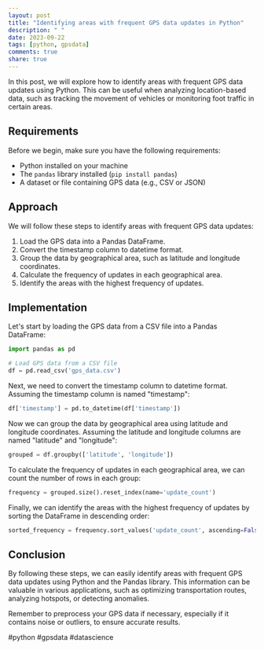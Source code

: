 ```yaml
---
layout: post
title: "Identifying areas with frequent GPS data updates in Python"
description: " "
date: 2023-09-22
tags: [python, gpsdata]
comments: true
share: true
---
```


In this post, we will explore how to identify areas with frequent GPS data updates using Python. This can be useful when analyzing location-based data, such as tracking the movement of vehicles or monitoring foot traffic in certain areas.

## Requirements

Before we begin, make sure you have the following requirements:

- Python installed on your machine
- The `pandas` library installed (`pip install pandas`)
- A dataset or file containing GPS data (e.g., CSV or JSON)

## Approach

We will follow these steps to identify areas with frequent GPS data updates:

1. Load the GPS data into a Pandas DataFrame.
2. Convert the timestamp column to datetime format.
3. Group the data by geographical area, such as latitude and longitude coordinates.
4. Calculate the frequency of updates in each geographical area.
5. Identify the areas with the highest frequency of updates.

## Implementation

Let's start by loading the GPS data from a CSV file into a Pandas DataFrame:

```python
import pandas as pd

# Load GPS data from a CSV file
df = pd.read_csv('gps_data.csv')
```

Next, we need to convert the timestamp column to datetime format. Assuming the timestamp column is named "timestamp":

```python
df['timestamp'] = pd.to_datetime(df['timestamp'])
```

Now we can group the data by geographical area using latitude and longitude coordinates. Assuming the latitude and longitude columns are named "latitude" and "longitude":

```python
grouped = df.groupby(['latitude', 'longitude'])
```

To calculate the frequency of updates in each geographical area, we can count the number of rows in each group:

```python
frequency = grouped.size().reset_index(name='update_count')
```

Finally, we can identify the areas with the highest frequency of updates by sorting the DataFrame in descending order:

```python
sorted_frequency = frequency.sort_values('update_count', ascending=False)
```

## Conclusion

By following these steps, we can easily identify areas with frequent GPS data updates using Python and the Pandas library. This information can be valuable in various applications, such as optimizing transportation routes, analyzing hotspots, or detecting anomalies.

Remember to preprocess your GPS data if necessary, especially if it contains noise or outliers, to ensure accurate results.

#python #gpsdata #datascience